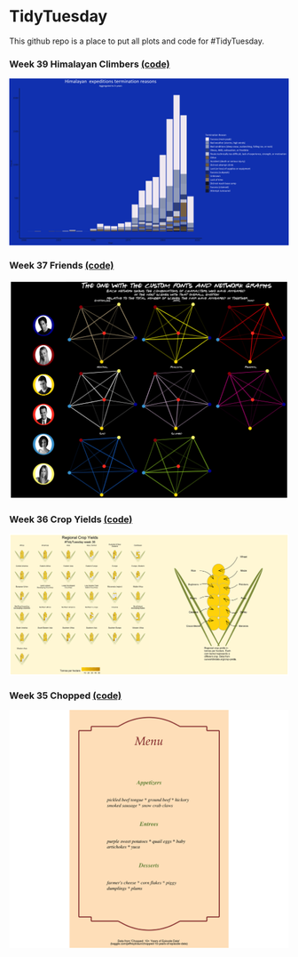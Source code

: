 # TidyTuesday

This github repo is a place to put all plots and code for #TidyTuesday. 

### Week 39 Himalayan Climbers [(code)](https://github.com/kayleahaynes/TidyTuesday/blob/master/R/Week39_himalayan.R)

![./plots/himalayan.png](https://github.com/kayleahaynes/TidyTuesday/blob/master/plots/Week39_Himalayan.png)

### Week 37 Friends [(code)](https://github.com/kayleahaynes/TidyTuesday/blob/master/R/Week37_friends.R)

![./plots/friends.png](https://github.com/kayleahaynes/TidyTuesday/blob/master/plots/Week37_friends.png)

### Week 36 Crop Yields [(code)](https://github.com/kayleahaynes/TidyTuesday/blob/master/R/Week36_crops.R)

![./plots/crops.png](https://github.com/kayleahaynes/TidyTuesday/blob/master/plots/Week36_crops.png)


### Week 35 Chopped [(code)](https://github.com/kayleahaynes/TidyTuesday/blob/master/R/Week35_chopped.R)

![./plots/chopped.png](https://github.com/kayleahaynes/TidyTuesday/blob/master/plots/Week35_chopped.png)
